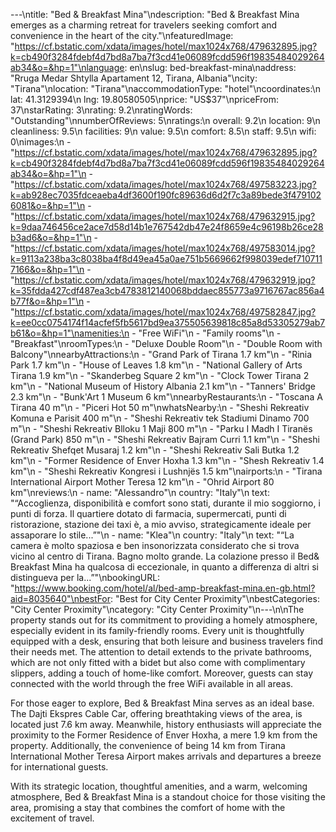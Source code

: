 ---\ntitle: "Bed & Breakfast Mina"\ndescription: "Bed & Breakfast Mina emerges as a charming retreat for travelers seeking comfort and convenience in the heart of the city."\nfeaturedImage: "https://cf.bstatic.com/xdata/images/hotel/max1024x768/479632895.jpg?k=cb490f3284fdebf4d7bd8a7ba7f3cd41e06089fcdd596f19835484029264ab34&o=&hp=1"\nlanguage: en\nslug: bed-breakfast-mina\naddress: "Rruga Medar Shtylla Apartament 12, Tirana, Albania"\ncity: "Tirana"\nlocation: "Tirana"\naccommodationType: "hotel"\ncoordinates:\n  lat: 41.3129394\n  lng: 19.80580505\nprice: "US$37"\npriceFrom: 37\nstarRating: 3\nrating: 9.2\nratingWords: "Outstanding"\nnumberOfReviews: 5\nratings:\n  overall: 9.2\n  location: 9\n  cleanliness: 9.5\n  facilities: 9\n  value: 9.5\n  comfort: 8.5\n  staff: 9.5\n  wifi: 0\nimages:\n  - "https://cf.bstatic.com/xdata/images/hotel/max1024x768/479632895.jpg?k=cb490f3284fdebf4d7bd8a7ba7f3cd41e06089fcdd596f19835484029264ab34&o=&hp=1"\n  - "https://cf.bstatic.com/xdata/images/hotel/max1024x768/497583223.jpg?k=ab928ec7035fdceaeba4df3600f190fc89636d6d2f7c3a89bede3f4791026081&o=&hp=1"\n  - "https://cf.bstatic.com/xdata/images/hotel/max1024x768/479632915.jpg?k=9daa746456ce2ace7d58d14b1e767542db47e24f8659e4c96198b26ce28b3ad6&o=&hp=1"\n  - "https://cf.bstatic.com/xdata/images/hotel/max1024x768/497583014.jpg?k=9113a238ba3c8038ba4f8d49ea45a0ae751b5669662f998039edef7107117166&o=&hp=1"\n  - "https://cf.bstatic.com/xdata/images/hotel/max1024x768/479632919.jpg?k=35fdda427cdf487ea3cb4783812140068bddaec855773a9716767ac856a4b77f&o=&hp=1"\n  - "https://cf.bstatic.com/xdata/images/hotel/max1024x768/497582847.jpg?k=ee0cc0754174f14acfef5fb5617bd9ea375505639818c85a8d53305279ab7b61&o=&hp=1"\namenities:\n  - "Free WiFi"\n  - "Family rooms"\n  - "Breakfast"\nroomTypes:\n  - "Deluxe Double Room"\n  - "Double Room with Balcony"\nnearbyAttractions:\n  - "Grand Park of Tirana 1.7 km"\n  - "Rinia Park 1.7 km"\n  - "House of Leaves 1.8 km"\n  - "National Gallery of Arts Tirana 1.9 km"\n  - "Skanderbeg Square 2 km"\n  - "Clock Tower Tirana 2 km"\n  - "National Museum of History Albania 2.1 km"\n  - "Tanners' Bridge 2.3 km"\n  - "Bunk'Art 1 Museum 6 km"\nnearbyRestaurants:\n  - "Toscana A Tirana 40 m"\n  - "Piceri Hot 50 m"\nwhatsNearby:\n  - "Sheshi Rekreativ Komuna e Parisit 400 m"\n  - "Sheshi Rekreativ tek Stadiumi Dinamo 700 m"\n  - "Sheshi Rekreativ Blloku 1 Maji 800 m"\n  - "Parku I Madh I Tiranës (Grand Park) 850 m"\n  - "Sheshi Rekreativ Bajram Curri 1.1 km"\n  - "Sheshi Rekreativ Shefqet Musaraj 1.2 km"\n  - "Sheshi Rekreativ Sali Butka 1.2 km"\n  - "Former Residence of Enver Hoxha 1.3 km"\n  - "Shesh Rekreativ 1.4 km"\n  - "Sheshi Rekreativ Kongresi i Lushnjës 1.5 km"\nairports:\n  - "Tirana International Airport Mother Teresa 12 km"\n  - "Ohrid Airport 80 km"\nreviews:\n  - name: "Alessandro"\n    country: "Italy"\n    text: "“Accoglienza, disponibilità e comfort sono stati, durante il mio soggiorno, i punti di forza.
Il quartiere dotato di farmacia, supermercati, punti di ristorazione, stazione dei taxi è, a mio avviso, strategicamente ideale per assaporare lo stile...”"\n  - name: "Klea"\n    country: "Italy"\n    text: "“La camera è molto spaziosa e ben insonorizzata considerato che si trova vicino al centro di Tirana.
Bagno molto grande.
La colazione presso il Bed& Breakfast Mina ha qualcosa di eccezionale, in quanto a differenza di altri si distingueva per la...”"\nbookingURL: "https://www.booking.com/hotel/al/bed-amp-breakfast-mina.en-gb.html?aid=8035640"\nbestFor: "Best for City Center Proximity"\nbestCategories: "City Center Proximity"\ncategory: "City Center Proximity"\n---\n\nThe property stands out for its commitment to providing a homely atmosphere, especially evident in its family-friendly rooms. Every unit is thoughtfully equipped with a desk, ensuring that both leisure and business travelers find their needs met. The attention to detail extends to the private bathrooms, which are not only fitted with a bidet but also come with complimentary slippers, adding a touch of home-like comfort. Moreover, guests can stay connected with the world through the free WiFi available in all areas.

For those eager to explore, Bed & Breakfast Mina serves as an ideal base. The Dajti Ekspres Cable Car, offering breathtaking views of the area, is located just 7.6 km away. Meanwhile, history enthusiasts will appreciate the proximity to the Former Residence of Enver Hoxha, a mere 1.9 km from the property. Additionally, the convenience of being 14 km from Tirana International Mother Teresa Airport makes arrivals and departures a breeze for international guests.

With its strategic location, thoughtful amenities, and a warm, welcoming atmosphere, Bed & Breakfast Mina is a standout choice for those visiting the area, promising a stay that combines the comfort of home with the excitement of travel.